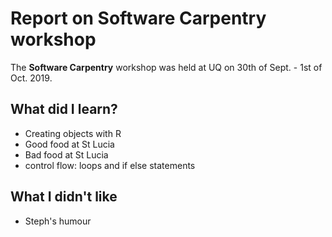 # Report on Software Carpentry workshop

The **Software Carpentry** workshop was held at UQ on 30th of Sept. - 1st of Oct. 2019.

## What did I learn?

* Creating objects with R
* Good food at St Lucia
* Bad food at St Lucia
* control flow: loops and if else statements

## What I didn't like

* Steph's humour
